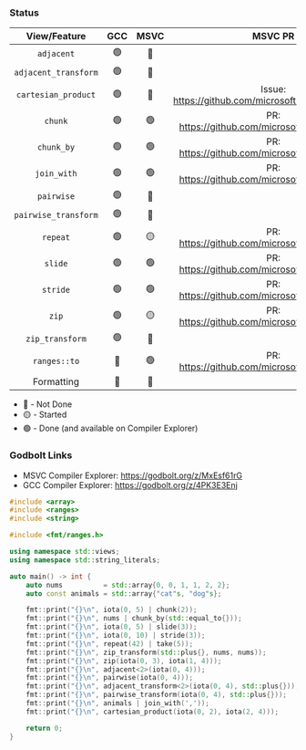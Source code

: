 ### Status

|View/Feature|GCC|MSVC|MSVC PR|
|:-:|:-:|:-:|:-:|
|`adjacent`|:green_circle:|:red_circle:|
|`adjacent_transform`|:green_circle:|:red_circle:|
|`cartesian_product`|:green_circle:|:red_circle: |Issue: https://github.com/microsoft/STL/issues/2923|
|`chunk`|:green_circle:|:green_circle:| PR: https://github.com/microsoft/STL/pull/2685|
|`chunk_by`|:green_circle:|:green_circle:| PR: https://github.com/microsoft/STL/pull/2565
|`join_with`|:green_circle:|:green_circle: | PR: https://github.com/microsoft/STL/pull/2619|
|`pairwise`|:green_circle:|:red_circle:
|`pairwise_transform`|:green_circle:|:red_circle:
|`repeat`|:green_circle:|:yellow_circle: |PR: https://github.com/microsoft/STL/pull/3142|
|`slide`|:green_circle:|:green_circle:| PR: https://github.com/microsoft/STL/pull/2670 |
|`stride`|:green_circle:|:green_circle: | PR: https://github.com/microsoft/STL/pull/2981|
|`zip`|:green_circle:|:yellow_circle: | PR: https://github.com/microsoft/STL/pull/3035|
|`zip_transform`|:green_circle:|:red_circle:| 
|`ranges::to`|:red_circle:|:green_circle:| PR: https://github.com/microsoft/STL/pull/2806 |
|Formatting|:red_circle:|:red_circle:|

* 🔴 - Not Done
* 🟡 - Started
* 🟢 - Done (and available on Compiler Explorer)

### Godbolt Links
* MSVC Compiler Explorer: https://godbolt.org/z/MxEsf61rG
* GCC Compiler Explorer: https://godbolt.org/z/4PK3E3Enj

```cpp
#include <array>
#include <ranges>
#include <string>

#include <fmt/ranges.h>

using namespace std::views;
using namespace std::string_literals;

auto main() -> int {
    auto nums          = std::array{0, 0, 1, 1, 2, 2};
    auto const animals = std::array{"cat"s, "dog"s};

    fmt::print("{}\n", iota(0, 5) | chunk(2));                          // [[0, 1], [2, 3], [4]]
    fmt::print("{}\n", nums | chunk_by(std::equal_to{}));               // [[0, 0], [1, 1], [2, 2]]
    fmt::print("{}\n", iota(0, 5) | slide(3));                          // [[0, 1, 2], [1, 2, 3], [2, 3, 4]]
    fmt::print("{}\n", iota(0, 10) | stride(3));                        // [0, 3, 6, 9]
    fmt::print("{}\n", repeat(42) | take(5));                           // [42, 42, 42, 42, 42]
    fmt::print("{}\n", zip_transform(std::plus{}, nums, nums));         // [0, 0, 2, 2, 4, 4]
    fmt::print("{}\n", zip(iota(0, 3), iota(1, 4)));                    // [(0, 1), (1, 2), (2, 3)]
    fmt::print("{}\n", adjacent<2>(iota(0, 4)));                        // [(0, 1), (1, 2), (2, 3)]
    fmt::print("{}\n", pairwise(iota(0, 4)));                           // [(0, 1), (1, 2), (2, 3)]
    fmt::print("{}\n", adjacent_transform<2>(iota(0, 4), std::plus{})); // [1, 3, 5]
    fmt::print("{}\n", pairwise_transform(iota(0, 4), std::plus{}));    // [1, 3, 5]
    fmt::print("{}\n", animals | join_with(','));                       // ['c', 'a', 't', ',', 'd', 'o', 'g']
    fmt::print("{}\n", cartesian_product(iota(0, 2), iota(2, 4)));      // [(0, 2), (0, 3), (1, 2), (1, 3)]

    return 0;
}
```
